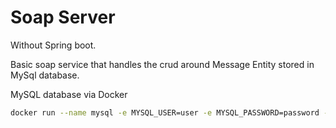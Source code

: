 # Soap Server

Without Spring boot.  

Basic soap service that handles the crud around Message Entity stored in MySql database.  

MySQL database via Docker  

```bash
docker run --name mysql -e MYSQL_USER=user -e MYSQL_PASSWORD=password -e MYSQL_DATABASE=databasename -p 3306:3306 -d mysql/mysql-server
```
